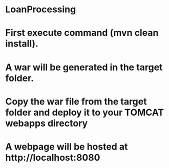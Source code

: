 # LoanProcessing
# First execute command (mvn clean install).
# A war will be generated in the target folder.
# Copy the war file from the target folder and deploy it to your TOMCAT webapps directory
# A webpage will be hosted at http://localhost:8080
